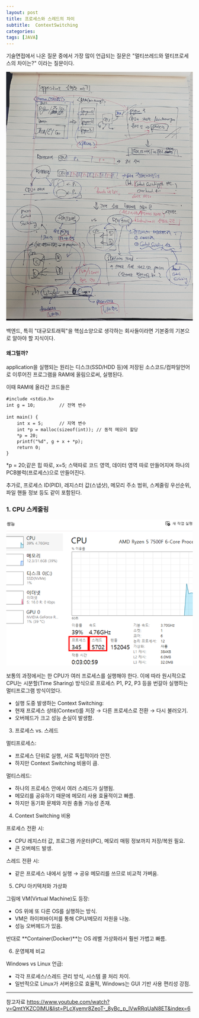 ```yaml
---
layout: post
title: 프로세스와 스레드의 차이
subtitle:  ContextSwitching
categories: 
tags: [JAVA]
---
```


기술면접에서 나온 질문 중에서 가장 많이 언급되는 질문은
"멀티쓰레드와 멀티프로세스의 차이는?" 이라는 질문이다.

![banner](/assets/images/0818/easy5.jpg)

백엔드, 특히 "대규모트래픽"을 핵심소양으로 생각하는 회사들이라면 기본중의 기본으로 알아야 할 지식이다. 

#### 왜그럴까?

application을 실행되는 원리는
디스크(SSD/HDD 등)에 저장된 소스코드/컴파일언어로 이루어진 프로그램을 RAM에 올림으로써, 실행된다.

이때 RAM에 올라간 코드들은 

    #include <stdio.h>
    int g = 10;         // 전역 변수

    int main() {
        int x = 5;      // 지역 변수
        int *p = malloc(sizeof(int)); // 동적 메모리 할당
        *p = 20;
        printf("%d", g + x + *p);
        return 0;
    }

*p = 20;같은 힙 따로, x=5; 스택따로 코드 영역, 데이터 영역 따로 만들어지며 하나의 PCB블럭(프로세스)으로 만들어진다.

추가로, 프로세스 ID(PID), 레지스터 값(스냅샷), 메모리 주소 범위, 스케줄링 우선순위, 파일 핸들 정보 등도 같이 포함된다.


### 1. CPU 스케줄링

![TaskManager](/assets/images/0818/taskManager.png)

보통의 과정에서는 한 CPU가 여러 프로세스를 실행해야 한다.
이에 따라 원시적으로 CPU는 시분할(Time Sharing) 방식으로 프로세스 P1, P2, P3 등을 번갈아 실행하는 멀티프로그램 방식이었다.
- 실행 도중 발생하는 Context Switching:
- 현재 프로세스 상태(Context)를 저장 → 다른 프로세스로 전환 → 다시 불러오기.
- 오버헤드가 크고 성능 손실이 발생함.

3. 프로세스 vs. 스레드

멀티프로세스:

- 프로세스 단위로 실행, 서로 독립적이라 안전.
- 하지만 Context Switching 비용이 큼.

멀티스레드:

- 하나의 프로세스 안에서 여러 스레드가 실행됨.
- 메모리를 공유하기 때문에 메모리 사용 효율적이고 빠름.
- 하지만 동기화 문제와 자원 충돌 가능성 존재.

4. Context Switching 비용

프로세스 전환 시:

- CPU 레지스터 값, 프로그램 카운터(PC), 메모리 매핑 정보까지 저장/복원 필요.
- 큰 오버헤드 발생.

스레드 전환 시:
- 같은 프로세스 내에서 실행 → 공유 메모리를 쓰므로 비교적 가벼움.

5. CPU 아키텍처와 가상화

그림에 VM(Virtual Machine)도 등장:

- OS 위에 또 다른 OS를 실행하는 방식.
- VM은 하이퍼바이저를 통해 CPU/메모리 자원을 나눔.
- 성능 오버헤드가 있음.

반대로 **Container(Docker)**는 OS 레벨 가상화라서 훨씬 가볍고 빠름.

6. 운영체제 비교

Windows vs Linux 언급:
- 각각 프로세스/스레드 관리 방식, 시스템 콜 처리 차이.
- 일반적으로 Linux가 서버용으로 효율적, Windows는 GUI 기반 사용 편리성 강점.

---

참고자료
https://www.youtube.com/watch?v=QmtYKZC0lMU&list=PLcXyemr8ZeoT-_8yBc_p_lVwRRqUaN8ET&index=6







